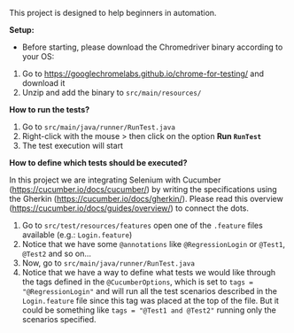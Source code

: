 This project is designed to help beginners in automation.

**Setup:**
* Before starting, please download the Chromedriver binary according to your OS:
1. Go to https://googlechromelabs.github.io/chrome-for-testing/ and download it
2. Unzip and add the binary to `src/main/resources/`

**How to run the tests?**
1. Go to `src/main/java/runner/RunTest.java`
2. Right-click with the mouse > then click on the option **Run `RunTest`**
3. The test execution will start

**How to define which tests should be executed?**

In this project we are integrating Selenium with Cucumber (https://cucumber.io/docs/cucumber/) by writing the specifications using the Gherkin (https://cucumber.io/docs/gherkin/). Please read this overview (https://cucumber.io/docs/guides/overview/) to connect the dots.   
1. Go to `src/test/resources/features` open one of the `.feature` files available (e.g.: `Login.feature`)
2. Notice that we have some `@annotations` like `@RegressionLogin` or `@Test1`, `@Test2` and so on... 
3. Now, go to `src/main/java/runner/RunTest.java`
4. Notice that we have a way to define what tests we would like through the tags defined in the `@CucumberOptions`, which is set to `tags = "@RegressionLogin"` and will run all the test scenarios described in the `Login.feature` file since this tag was placed at the top of the file. But it could be something like `tags = "@Test1 and @Test2"` running only the scenarios specified.